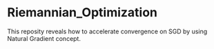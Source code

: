# Riemannian_Optimization

This reposity reveals how to accelerate convergence on SGD by using Natural Gradient concept.
